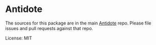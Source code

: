 # Antidote

The sources for this package are in the main [Antidote](https://github.com/synapse-wireless-labs/antidote) repo. Please file issues and pull requests against that repo.

License: MIT
